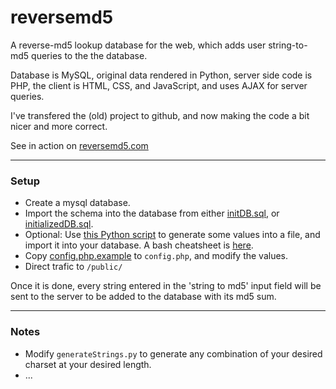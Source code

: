 # reversemd5
A reverse-md5 lookup database for the web, which adds user string-to-md5 queries to the the database.

Database is MySQL, original data rendered in Python, server side code is PHP, the client is HTML, CSS, and JavaScript, and uses AJAX for server queries.

I've transfered the (old) project to github, and now making the code a bit nicer and more correct.

See in action on [reversemd5.com](http://reversemd5.com)

* * *
### Setup
* Create a mysql database.
* Import the schema into the database from either [initDB.sql](https://github.com/danyshaanan/reversemd5/blob/master/mysql/initDB.sql), or [initializedDB.sql](https://github.com/danyshaanan/reversemd5/blob/master/mysql/initializedDB.sql).
* Optional: Use [this Python script](https://github.com/danyshaanan/reversemd5/blob/master/mysql/generateStrings.py) to generate some values into a file, and import it into your database. A bash cheatsheet is [here](https://github.com/danyshaanan/reversemd5/blob/master/mysql/generateInitDBAndImportToMysql.sh).
* Copy [config.php.example](https://github.com/danyshaanan/reversemd5/blob/master/config.php.example) to `config.php`, and modify the values.
* Direct trafic to `/public/`

Once it is done, every string entered in the 'string to md5' input field will be sent to the server to be added to the database with its md5 sum.

* * *
### Notes
* Modify `generateStrings.py` to generate any combination of your desired charset at your desired length.
* ...
